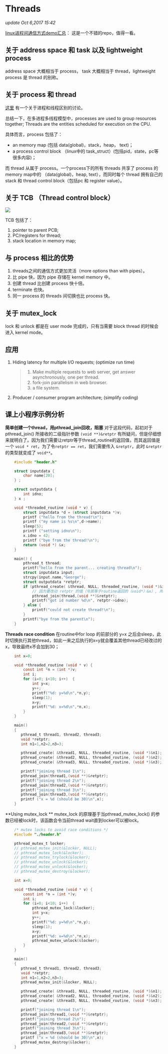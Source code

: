 # Threads

_update Oct 6,2017 15:42_

[linux进程间通信方式demo汇总](https://github.com/clpsz/linux-ipcs)： 这是一个不错的repo，值得一看。

## 关于 address space 和 task 以及 lightweight process

address space 大概相当于 process， task 大概相当于 thread，lightweight process 是 thread 的别称。

## 关于 process 和 thread

[这里](http://community.bittiger.io/topic/434/%E8%BF%9B%E7%A8%8B-process-%E5%92%8C%E7%BA%BF%E7%A8%8B-thread-%E7%9A%84%E5%8C%BA%E5%88%AB/3) 有一个关于进程和线程区别的讨论。

总结一下，在多进程多线程模型中，processes are used to group resources together; Threads are the entities scheduled for execution on the CPU.

具体而言，process 包括了：

* an memory map (包括 data(global)，stack，heap， text)；
* a process control block （linux中的 task_struct）(包括pid，state，pc等很多内容)；

而 thread 从属于 process。一个process下的所有 threads 共享了 process 的 memory map中的 （data(global)，heap, text），而同时每个 thread 拥有自己的 stack 和 thread control block（包括pc 和 register value）。

## 关于 TCB （Thread control block）

![](<../../.gitbook/assets/screen-shot-2017-10-08-at-11.12.25-pm (1) (1) (1).png>)

TCB 包括了：

1. pointer to parent PCB;
2. PC/registers for thread;
3. stack location in memory map;

## 与 process 相比的优势

1. threads之间的通信方式更加灵活（more options than with pipes）。
2. 比 pipe 快，因为 pipe 存储在 kernel memory 中。
3. 创建 thread 比创建 process 快十倍。
4. terminate 也快。
5. 同一 process 的 threads 间切换也比 process 快。

## 关于 mutex_lock

lock 和 unlock 都是在 user mode 完成的，只有当需要 block thread 的时候会进入 kernel mode。

## 应用

1.  Hiding latency for multiple I/O requests; (optimize run time)

    > 1. Make multiple requests to web server, get answer asynchronously, one per thread.
    > 2. fork-join parallelism in web browser.
    > 3. a file system.
2. Producer / consumer program architecture; (simplify coding)

## 课上小程序示例分析

**简单创建一个thread，用pthread_join回收，阻塞** 对于这段代码，起初对于 pthread_join() 所接收的二级指针参数 `(void **)&retptr` 有所疑问，但是仔细想来就明白了。因为我们需要让retptr等于thread_routine的返回值，而其返回值是一个 `void * ret`，为了令`retptr == ret`，我们需要传入 `&retptr`，此时 `&retptr`的类型就变成了 `void**`。

```c
    #include "header.h"

    struct inputdata {
        char name[20];
    } ;

    struct outputdata {
        int idno;
    } x ;

    void *threaded_routine (void * v) {
        struct inputdata *d = (struct inputdata *)v;
        printf ("hello from the thread!\n");
        printf ("my name is %s\n",d->name);
        sleep(5);
        printf ("setting idno\n");
        x.idno = 42;
        printf ("bye from the thread!\n");
        return (void *) &x;
    }

    main() {
        pthread_t thread;
        printf("hello from the parent... creating thread\n");
        struct inputdata input;
        strcpy(input.name,"George");
        struct outputdata *retptr; 
        if (pthread_create( &thread, NULL, threaded_routine, (void *)&input)==0) {
            // 因为要改动 retptr 的值（令其等于routine返回的（void*）&x）, 所以必须使用二级指针
            pthread_join(thread,(void **)&retptr); 
            printf("got id number %d\n", retptr->idno);
        } else { 
            printf("could not create thread!\n");
        }
        printf("bye from the parent\n");
    }
```

**Threads race condition** 在routine中for loop 的前部分的 y=x 之后会sleep，此时切换执行其他thread，如此一来之后执行的x=y就会覆盖其他thread已经改过的x，导致最终x不会加到30；

```c
    int x=0;

    void *threaded_routine (void * v) {
        const int *n = (int *)v;
        int i;
        for (i=0; i<10; i++)  {
            int y=x;
            y++;
            printf("%d: y=%d\n",*n,y);
            sleep(1);
            x=y;
            printf("%d: x=%d\n",*n,x);
        }
    }

    main()
    {
       pthread_t thread1, thread2, thread3;
       void *retptr;
       int n1=1,n2=2,n3=3;

       pthread_create( &thread1, NULL, threaded_routine, (void *)&n1);
       pthread_create( &thread2, NULL, threaded_routine, (void *)&n2);
       pthread_create( &thread3, NULL, threaded_routine, (void *)&n3);

       printf("joining thread 1\n");
       pthread_join(thread1,(void **)&retptr);
       printf("joining thread 2\n");
       pthread_join(thread2,(void **)&retptr);
       printf("joining thread 3\n");
       pthread_join(thread3,(void **)&retptr);
       printf ("x = %d (should be 30)\n",x);
    }
```

**Using mutex_lock ** mutex_lock 的原理基于当pthread_mutex_lock() 的参数已经被lock时，该函数会令当前thread wait直到locker可以被lock。

```c
    /* mutex locks to avoid race conditions */
    #include "./header.h"

    pthread_mutex_t locker;
    // pthread_mutex_init(&locker, NULL);
    // pthread_mutex_lock(&locker);
    // pthread_mutex_trylock(&locker);
    // pthread_mutex_unlock(&locker);
    // pthread_mutex_unlock(&locker);
    // pthread_mutex_destroy(&locker);

    int x=0;

    void *threaded_routine (void * v) {
        const int *n = (int *)v;
        int i;
        for (i=0; i<10; i++)  {
            pthread_mutex_lock(&locker);
            int y=x;
            y++;
            printf("%d: y=%d\n",*n,y);
            sleep(1);
            x=y;
            printf("%d: x=%d\n",*n,x);
            pthread_mutex_unlock(&locker);
        }
    }

    main()
    {
       pthread_t thread1, thread2, thread3;
       void *retptr;
       int n1=1,n2=2,n3=3;
       pthread_mutex_init(&locker, NULL);

       pthread_create( &thread1, NULL, threaded_routine, (void *)&n1);
       pthread_create( &thread2, NULL, threaded_routine, (void *)&n2);
       pthread_create( &thread3, NULL, threaded_routine, (void *)&n3);

       printf("joining thread 1\n");
       pthread_join(thread1,(void **)&retptr);
       printf("joining thread 2\n");
       pthread_join(thread2,(void **)&retptr);
       printf("joining thread 3\n");
       pthread_join(thread3,(void **)&retptr);
       printf ("x = %d (should be 30)\n",x);
       pthread_mutex_destroy(&locker);
    }
```
